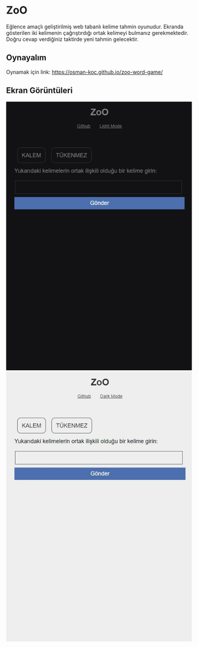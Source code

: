 # ZoO 

Eğlence amaçlı geliştirilmiş web tabanlı kelime tahmin oyunudur. Ekranda gösterilen iki kelimenin çağrıştırdığı ortak kelimeyi bulmanız gerekmektedir. Doğru cevap verdiğiniz taktirde yeni tahmin gelecektir.

## Oynayalım

Oynamak için link: https://osman-koc.github.io/zoo-word-game/

## Ekran Görüntüleri 

![DarkModeScreen](img/dark_mode_screen.jpg)
![LightModeScreen](img/light_mode_screen.jpg)